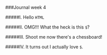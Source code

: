 ###Journal week 4

#####I. Hello `HTML`

#####II. OMG!!! What the heck is this `$`?

#####III. Shoot me now there's a chessboard!

#####IV. It turns out I actually love `$`. 
